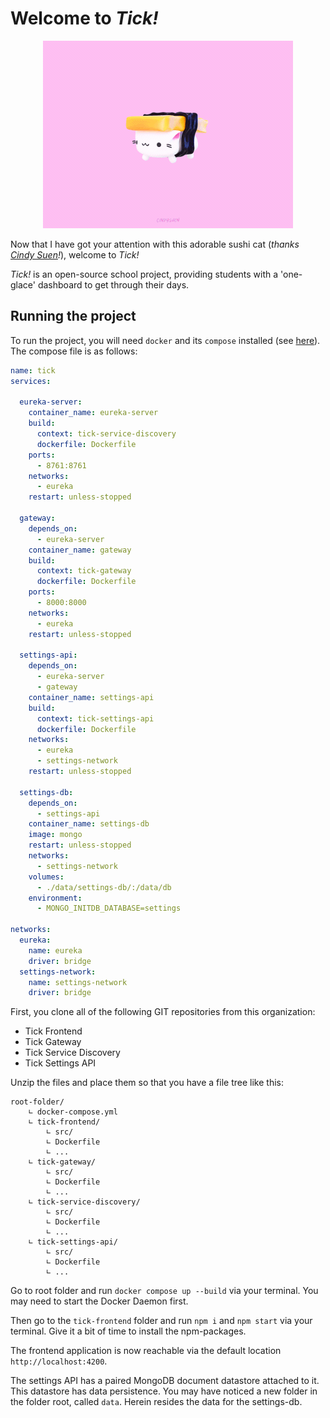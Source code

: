 # Welcome to *Tick!*

<p align="center">
    <img src="https://github.com/tick-github/.github/blob/main/images/landing-cat.gif"></img>
</p>

Now that I have got your attention with this adorable sushi cat (*thanks [Cindy Suen](https://dribbble.com/shots/13737434-Tamago-Sushi-Cat/attachments/5343321?mode=media)!*), welcome to *Tick!*

*Tick!* is an open-source school project, providing students with a 'one-glace' dashboard to get through their days.

## Running the project

To run the project, you will need `docker` and its `compose` installed (see [here](https://docs.docker.com/engine/install/)). The compose file is as follows:

```yml
name: tick
services:

  eureka-server:
    container_name: eureka-server
    build:
      context: tick-service-discovery
      dockerfile: Dockerfile
    ports:
      - 8761:8761
    networks:
      - eureka
    restart: unless-stopped

  gateway:
    depends_on:
      - eureka-server
    container_name: gateway
    build:
      context: tick-gateway
      dockerfile: Dockerfile
    ports:
      - 8000:8000
    networks:
      - eureka
    restart: unless-stopped

  settings-api:
    depends_on:
      - eureka-server
      - gateway
    container_name: settings-api
    build:
      context: tick-settings-api
      dockerfile: Dockerfile
    networks:
      - eureka
      - settings-network
    restart: unless-stopped

  settings-db:
    depends_on:
      - settings-api
    container_name: settings-db
    image: mongo
    restart: unless-stopped
    networks:
      - settings-network
    volumes:
      - ./data/settings-db/:/data/db
    environment:
      - MONGO_INITDB_DATABASE=settings

networks:
  eureka:
    name: eureka
    driver: bridge
  settings-network:
    name: settings-network
    driver: bridge
```

First, you clone all of the following GIT repositories from this organization:

* Tick Frontend
* Tick Gateway
* Tick Service Discovery
* Tick Settings API

Unzip the files and place them so that you have a file tree like this:

```
root-folder/
    ∟ docker-compose.yml
    ∟ tick-frontend/
        ∟ src/
        ∟ Dockerfile
        ∟ ...
    ∟ tick-gateway/
        ∟ src/
        ∟ Dockerfile
        ∟ ...
    ∟ tick-service-discovery/
        ∟ src/
        ∟ Dockerfile
        ∟ ...
    ∟ tick-settings-api/
        ∟ src/
        ∟ Dockerfile
        ∟ ...
```

Go to root folder and run `docker compose up --build` via your terminal. You may need to start the Docker Daemon first.
    
Then go to the `tick-frontend` folder and run `npm i` and `npm start` via your terminal. Give it a bit of time to install the npm-packages.

The frontend application is now reachable via the default location `http://localhost:4200`.

The settings API has a paired MongoDB document datastore attached to it. This datastore has data persistence. You may have noticed a new folder in the folder root, called `data`. Herein resides the data for the settings-db.
